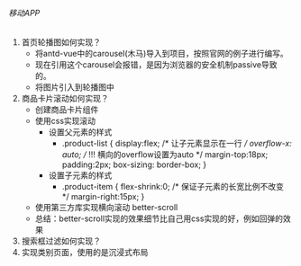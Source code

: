 ###### 移动APP

1. 首页轮播图如何实现？
   - 将antd-vue中的carousel(木马)导入到项目，按照官网的例子进行编写。
   - 现在引用这个carousel会报错，是因为浏览器的安全机制passive导致的。
   - 将图片引入到轮播图中
2. 商品卡片滚动如何实现？
   - 创建商品卡片组件
   - 使用css实现滚动
     - 设置父元素的样式
       - .product-list {
             display:flex;         /* 让子元素显示在一行 */
             overflow-x: auto;     /* !!! 横向的overflow设置为auto */
             margin-top:18px;
             padding:2px;
             box-sizing: border-box;
         }
     - 设置子元素的样式
       - .product-item {
             flex-shrink:0;        /* 保证子元素的长宽比例不改变 */
             margin-right:15px;
         }
   - 使用第三方库实现横向滚动  better-scroll
   - 总结：better-scroll实现的效果细节比自己用css实现的好，例如回弹的效果
3. 搜索框过滤如何实现？
4. 实现类别页面，使用的是沉浸式布局

